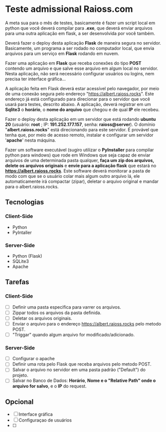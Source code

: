# Teste admissional Raioss.com
A meta sua para o mês de testes, basicamente é fazer um script local em python que você deverá compilar para **.exe**, que deverá enviar arquivos para uma outra aplicação em flask, a ser desenvolvida por você também.

Deverá fazer o deploy desta aplicação **Flask** de maneira segura no servidor. Basicamente, um programa a ser rodado no computador local, que envia arquivos para um serviço em **Flask** rodando em nuvem. 

Fazer uma aplicação em **Flask** que receba conexões do tipo **POST** contendo um arquivo e que salve esse arquivo em algum local no servidor. Nesta aplicação, não será necessário configurar usuários ou logins, nem precisa ter interface gráfica...

A aplicação feita em Flask deverá estar acessível pelo navegador, por meio de uma conexão segura pelo endereço "https://albert.raioss.rocks". Este endereço já está configurado para direcionar para o servidor que você usará para testes, descrito abaixo. A aplicação, deverá registrar em um **Sqlite3** o **horário**, o **nome do arquivo** que chegou e de qual **IP** ele recebeu.

Fazer o deploy desta aplicação em um servidor que está rodando **ubuntu 20** (usuário: **root** ; IP: **191.252.177.157**, senha: **raioss@server**). O domínio "**albert.raioss.rocks**" está direcionando para este servidor. É provável que tenha que, por meio de acesso remoto, instalar e configurar um servidor '**apache**' nesta máquina.

Fazer um software executável (sugiro utilizar o **PyInstaller** para compilar python para windows) que rode em Windows que seja capaz de enviar arquivos de uma determinada pasta qualquer, **faça um zip dos arquivos,** **delete os arquivos originais** e **envie para a aplicação flask** que estará no **https://albert.raioss.rocks**. Este software deverá monitorar a pasta de modo com que se o usuário colar mais algum outro arquivo lá, ele automaticamente irá compactar (zipar), deletar o arquivo original e mandar para o albert.raioss.rocks.

## Tecnologias

### Client-Side
- Python
- PyIntaller

### Server-Side
- Python (Flask)
- SQLite3
- Apache

## Tarefas
### Client-Side
- [ ] Definir uma pasta especifica para varrer os arquivos.
- [ ] Zippar todos os arquivos da pasta definida.
- [ ] Deletar os arquivos originais.
- [ ] Enviar o arquivo para o endereço https://albert.raioss.rocks pelo metodo POST.
- [ ] "Triggar" quando algum arquivo for modificado/adicionado.

### Server-Side
- [ ] Configurar o apache
- [ ] Definir uma rota pelo Flask que receba arquivos pelo metodo POST.
- [ ] Salvar o arquivo no servidor em uma pasta padrão ("Default") do projeto.
- [ ] Salvar no Banco de Dados: **Horário**, **Nome e o "Relative Path" onde o arquivo for salvo**, e o **IP** do request.

## Opcional
- [ ] Interface gráfica
- [ ] Configuraçao de usuários
- [ ] 
